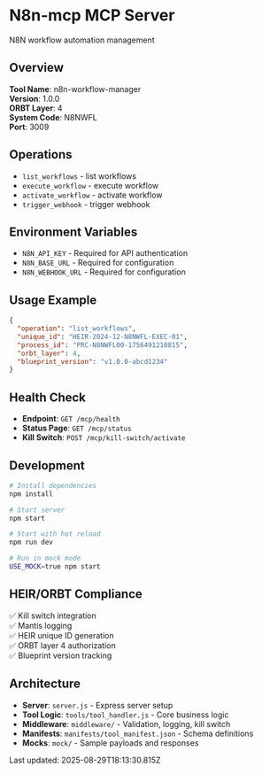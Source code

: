 # N8n-mcp MCP Server

N8N workflow automation management

## Overview

**Tool Name**: n8n-workflow-manager  
**Version**: 1.0.0  
**ORBT Layer**: 4  
**System Code**: N8NWFL  
**Port**: 3009

## Operations

- `list_workflows` - list workflows
- `execute_workflow` - execute workflow
- `activate_workflow` - activate workflow
- `trigger_webhook` - trigger webhook

## Environment Variables

- `N8N_API_KEY` - Required for API authentication
- `N8N_BASE_URL` - Required for configuration
- `N8N_WEBHOOK_URL` - Required for configuration

## Usage Example

```json
{
  "operation": "list_workflows",
  "unique_id": "HEIR-2024-12-N8NWFL-EXEC-01",
  "process_id": "PRC-N8NWFL00-1756491210815",
  "orbt_layer": 4,
  "blueprint_version": "v1.0.0-abcd1234"
}
```

## Health Check

- **Endpoint**: `GET /mcp/health`
- **Status Page**: `GET /mcp/status`
- **Kill Switch**: `POST /mcp/kill-switch/activate`

## Development

```bash
# Install dependencies
npm install

# Start server
npm start

# Start with hot reload
npm run dev

# Run in mock mode
USE_MOCK=true npm start
```

## HEIR/ORBT Compliance

✅ Kill switch integration  
✅ Mantis logging  
✅ HEIR unique ID generation  
✅ ORBT layer 4 authorization  
✅ Blueprint version tracking  

## Architecture

- **Server**: `server.js` - Express server setup
- **Tool Logic**: `tools/tool_handler.js` - Core business logic
- **Middleware**: `middleware/` - Validation, logging, kill switch
- **Manifests**: `manifests/tool_manifest.json` - Schema definitions
- **Mocks**: `mock/` - Sample payloads and responses

Last updated: 2025-08-29T18:13:30.815Z
